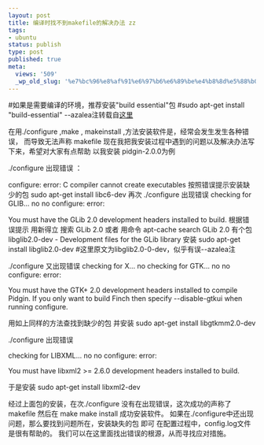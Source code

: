 ```yaml
---
layout: post
title: 编译时找不到makefile的解决办法 zz
tags:
- ubuntu
status: publish
type: post
published: true
meta:
  views: '509'
  _wp_old_slug: '%e7%bc%96%e8%af%91%e6%97%b6%e6%89%be%e4%b8%8d%e5%88%b0makefile%e7%9a%84%e8%a7%a3%e5%86%b3%e5%8a%9e%e6%b3%95-zz'
---
```

#如果是需要编译的环境，推荐安装"build essential"包
#sudo apt-get install "build-essential"  --azalea注转载自<a href="http://forum.ubuntu.org.cn/post-338831.html&amp;sid=2085a68b90a7dc927017b62c7ab8ccee" target="_blank">这里</a>

<span class="postdetails"></span><span class="postbody">在用./configure   ,make     , makeinstall        ,方法安装软件是，经常会发生发生各种错误，
而导致无法声称 makefile
现在我把我安装过程中遇到的问题以及解决办法写下来，希望对大家有点帮助
以我安装  pidgin-2.0.0为例</span>

./configure  出现错误 ：

configure: error: C compiler cannot create executables
按照错误提示安装缺少的包
sudo apt-get install libc6-dev
再次
./configure
出现错误
checking for GLIB... no
no
configure: error:

You must have the GLib 2.0 development headers installed to build.
根据错误提示  用新得立 搜索  GLib 2.0  或者 用命令 apt-cache search GLib 2.0
有个包   libglib2.0-dev - Development files for the GLib library
安装
sudo apt-get install libglib2.0-dev  #这里原文为libglib2.0-0-dev，似乎有误--azalea注

./configure
又出现错误
checking for X... no
checking for GTK... no
no
configure: error:

You must have the GTK+ 2.0 development headers installed to compile Pidgin.
If you only want to build Finch then specify --disable-gtkui when running configure.

用如上同样的方法查找到缺少的包 并安装
sudo apt-get install libgtkmm2.0-dev

./configure 出现错误

checking for LIBXML... no
no
configure: error:

You must have libxml2 &gt;= 2.6.0 development headers installed to build.

于是安装
sudo apt-get install libxml2-dev

经过上面包的安装，在次./configure 没有在出现错误，这次成功的声称了makefile
然后在
make
make install
成功安装软件。
如果在./configure中还出现问题，那么要找到问题所在，安装缺失的包 即可
在配置过程中，config.log文件是很有帮助的。 我们可以在这里面找出错误的根源，从而寻找应对措施。
